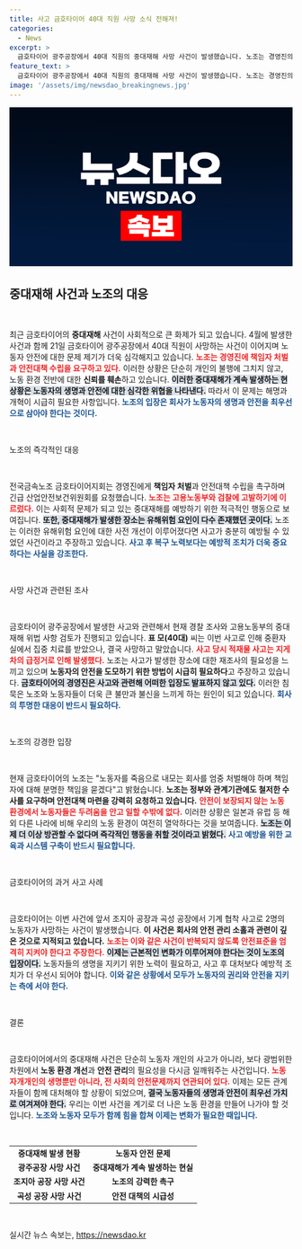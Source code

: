 ```yaml
---
title: 사고 금호타이어 40대 직원 사망 소식 전해져!
categories:
  - News
excerpt: >
  금호타이어 광주공장에서 40대 직원의 중대재해 사망 사건이 발생했습니다. 노조는 경영진의 책임을 묻고, 고용노동부 및 검찰에 고발했습니다. 안전 대책이 철저히 마련되지 않았다면 이 사고는 충분히 막을 수 있었다고 주장하고 있습니다.
feature_text: >
  금호타이어 광주공장에서 40대 직원의 중대재해 사망 사건이 발생했습니다. 노조는 경영진의 책임을 묻고, 고용노동부 및 검찰에 고발했습니다. 안전 대책이 철저히 마련되지 않았다면 이 사고는 충분히 막을 수 있었다고 주장하고 있습니다.
image: '/assets/img/newsdao_breakingnews.jpg'
---
```


<p><img src="/assets/img/newsdao_breakingnews.jpg" alt="ranknews 속보" /></p>

<h2 data-ke-size="size26">중대재해 사건과 노조의 대응</h2>

<p data-ke-size="size16">&nbsp;</p>

<p>최근 금호타이어의 <b>중대재해</b> 사건이 사회적으로 큰 화제가 되고 있습니다. 4월에 발생한 사건과 함께 21일 금호타이어 광주공장에서 40대 직원이 사망하는 사건이 이어지며 노동자 안전에 대한 문제 제기가 더욱 심각해지고 있습니다. <b><span style="color: #ee2323;">노조는 경영진에 책임자 처벌과 안전대책 수립을 요구하고 있다.</span></b> 이러한 상황은 단순히 개인의 불행에 그치지 않고, 노동 환경 전반에 대한 <b>신뢰를 훼손</b>하고 있습니다. <b><span style="background-color: #21538527;">이러한 중대재해가 계속 발생하는 현 상황은 노동자의 생명과 안전에 대한 심각한 위협을 나타낸다.</span></b> 따라서 이 문제는 해명과 개혁이 시급히 필요한 사항입니다. <b><span style="color: #1a5490;">노조의 입장은 회사가 노동자의 생명과 안전을 최우선으로 삼아야 한다는 것이다.</span></b></p>

<p data-ke-size="size16">&nbsp;</p>

<p>노조의 즉각적인 대응</p>

<p data-ke-size="size16">&nbsp;</p>

<p>전국금속노조 금호타이어지회는 경영진에게 <b>책임자 처벌</b>과 안전대책 수립을 촉구하며 긴급 산업안전보건위원회를 요청했습니다. <b><span style="color: #ee2323;">노조는 고용노동부와 검찰에 고발하기에 이르렀다.</span></b> 이는 사회적 문제가 되고 있는 중대재해를 예방하기 위한 적극적인 행동으로 보여집니다. <b><span style="background-color: #21538527;">또한, 중대재해가 발생한 장소는 유해위험 요인이 다수 존재했던 곳이다.</span></b> 노조는 이러한 유해위험 요인에 대한 사전 개선이 이루어졌다면 사고가 충분히 예방될 수 있었던 사건이라고 주장하고 있습니다. <b><span style="color: #1a5490;">사고 후 복구 노력보다는 예방적 조치가 더욱 중요하다는 사실을 강조한다.</span></b></p>

<p data-ke-size="size16">&nbsp;</p>

<p>사망 사건과 관련된 조사</p>

<p data-ke-size="size16">&nbsp;</p>

<p>금호타이어 광주공장에서 발생한 사고와 관련해서 현재 경찰 조사와 고용노동부의 중대재해 위법 사항 검토가 진행되고 있습니다. <b>표 모(40대)</b> 씨는 이번 사고로 인해 중환자실에서 집중 치료를 받았으나, 결국 사망하고 말았습니다. <b><span style="color: #ee2323;">사고 당시 적재물 사고는 지게차의 급정거로 인해 발생했다.</span></b> 노조는 사고가 발생한 장소에 대한 재조사의 필요성을 느끼고 있으며 <b>노동자의 안전을 도모하기 위한 방법이 시급히 필요하다</b>고 주장하고 있습니다. <b><span style="background-color: #21538527;">금호타이어의 경영진은 사고와 관련해 어떠한 입장도 발표하지 않고 있다.</span></b> 이러한 침묵은 노조와 노동자들이 더욱 큰 불만과 불신을 느끼게 하는 원인이 되고 있습니다. <b><span style="color: #1a5490;">회사의 투명한 대응이 반드시 필요하다.</span></b></p>

<p data-ke-size="size16">&nbsp;</p>

<p>노조의 강경한 입장</p>

<p data-ke-size="size16">&nbsp;</p>

<p>현재 금호타이어의 노조는 "노동자를 죽음으로 내모는 회사를 엄중 처벌해야 하며 책임자에 대해 분명한 책임을 묻겠다"고 밝혔습니다. <b>노조는 정부와 관계기관에도 철저한 수사를 요구하며 <b>안전대책 마련</b>을 강력히 요청하고 있습니다.</b> <b><span style="color: #ee2323;">안전이 보장되지 않는 노동 환경에서 노동자들은 두려움을 안고 일할 수밖에 없다.</span></b> 이러한 상황은 일본과 유럽 등 해외 다른 나라에 비해 우리의 노동 환경이 여전히 열악하다는 것을 보여줍니다. <b><span style="background-color: #21538527;">노조는 이제 더 이상 방관할 수 없다며 즉각적인 행동을 취할 것이라고 밝혔다.</span></b> <b><span style="color: #1a5490;">사고 예방을 위한 교육과 시스템 구축이 반드시 필요합니다.</span></b></p>

<p data-ke-size="size16">&nbsp;</p>

<p>금호타이어의 과거 사고 사례</p>

<p data-ke-size="size16">&nbsp;</p>

<p>금호타이어는 이번 사건에 앞서 조지아 공장과 곡성 공장에서 기계 협착 사고로 2명의 노동자가 사망하는 사건이 발생했습니다. <b>이 사건은 회사의 안전 관리 소홀과 관련이 깊은 것으로 지적되고 있습니다.</b> <b><span style="color: #ee2323;">노조는 이와 같은 사건이 반복되지 않도록 안전표준을 엄격히 지켜야 한다고 주장한다.</span></b> <b><span style="background-color: #21538527;">이제는 근본적인 변화가 이루어져야 한다는 것이 노조의 입장이다.</span></b> 노동자들의 생명을 지키기 위한 노력이 필요하고, 사고 후 대처보다 예방적 조치가 더 우선시 되어야 합니다. <b><span style="color: #1a5490;">이와 같은 상황에서 모두가 노동자의 권리와 안전을 지키는 측에 서야 한다.</span></b></p>

<p data-ke-size="size16">&nbsp;</p>

<p>결론</p>

<p data-ke-size="size16">&nbsp;</p>

<p>금호타이어에서의 중대재해 사건은 단순히 노동자 개인의 사고가 아니라, 보다 광범위한 차원에서 <b>노동 환경 개선</b>과 <b>안전 관리</b>의 필요성을 다시금 일깨워주는 사건입니다. <b><span style="color: #ee2323;">노동자개개인의 생명뿐만 아니라, 전 사회의 안전문제까지 연관되어 있다.</span></b> 이제는 모든 관계자들이 함께 대처해야 할 상황이 되었으며, <b><span style="background-color: #21538527;">결국 노동자들의 생명과 안전이 최우선 가치로 여겨져야 한다.</span></b> 우리는 이번 사건을 계기로 더 나은 노동 환경을 만들어 나가야 할 것입니다. <b><span style="color: #1a5490;">노조와 노동자 모두가 함께 힘을 합쳐 이제는 변화가 필요한 때입니다.</span></b></p>

<p data-ke-size="size16">&nbsp;</p>

<table>
<tr>
    <td style="text-align: center; height: 17px;"><b>중대재해 발생 현황</b></td>
    <td style="text-align: center; height: 17px;"><b>노동자 안전 문제</b></td>
</tr>
<tr>
    <td style="text-align: center; height: 17px;"><b>광주공장 사망 사건</b></td>
    <td style="text-align: center; height: 17px;"><b>중대재해가 계속 발생하는 현실</b></td>
</tr>
<tr>
    <td style="text-align: center; height: 17px;"><b>조지아 공장 사망 사건</b></td>
    <td style="text-align: center; height: 17px;"><b>노조의 강력한 촉구</b></td>
</tr>
<tr>
    <td style="text-align: center; height: 17px;"><b>곡성 공장 사망 사건</b></td>
    <td style="text-align: center; height: 17px;"><b>안전 대책의 시급성</b></td>
</tr>
</table>

<p data-ke-size="size16">&nbsp;</p>
실시간 뉴스 속보는, <a href="https://newsdao.kr" rel="dofollow">https://newsdao.kr</a>


